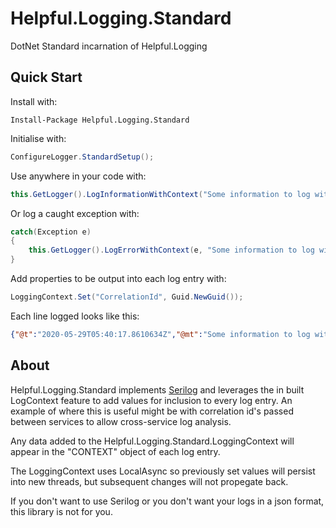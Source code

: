 # Helpful.Logging.Standard
DotNet Standard incarnation of Helpful.Logging
## Quick Start
Install with:
```
Install-Package Helpful.Logging.Standard
```
Initialise with:
```c#
ConfigureLogger.StandardSetup();
```
Use anywhere in your code with:
```c#
this.GetLogger().LogInformationWithContext("Some information to log with a {Parameter}", "Parameter Value");
```
Or log a caught exception with:
```c#
catch(Exception e)
{
    this.GetLogger().LogErrorWithContext(e, "Some information to log with a {Parameter}", "Parameter Value");
}
```
Add properties to be output into each log entry with:
```c#
LoggingContext.Set("CorrelationId", Guid.NewGuid());
```
Each line logged looks like this:
```json
{"@t":"2020-05-29T05:40:17.8610634Z","@mt":"Some information to log with a {Parameter}","@l":"Information","Parameter":"Parameter Value","CONTEXT":{"CorrelationId":"51aa4171-ab47-4e22-8abe-ad273b07ac9c","SOURCE":"SampleWebApp.Controllers.WeatherForecastController"}}
```
## About
Helpful.Logging.Standard implements [Serilog](https://github.com/serilog/serilog) and leverages the in built LogContext feature to add values for inclusion to every log entry. An example of where this is useful might be with correlation id's passed between services to allow cross-service log analysis.

Any data added to the Helpful.Logging.Standard.LoggingContext will appear in the "CONTEXT" object of each log entry.

The LoggingContext uses LocalAsync so previously set values will persist into new threads, but subsequent changes will not propegate back.

If you don't want to use Serilog or you don't want your logs in a json format, this library is not for you.
